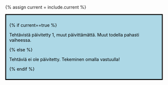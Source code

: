 {% assign current = include.current %} 

<div style="color:black; border-style: solid; padding: 10px; margin-bottom: 15px; background-color: #add8e6;">

{% if current==true %}

Tehtävistä päivitetty 1, muut päivittämättä. Muut todella pahasti vaiheessa.

{% else %}

Tehtäviä ei ole päivitetty. Tekeminen omalla vastuulla!

{% endif %}

</div>